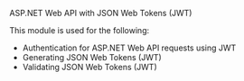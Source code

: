 ASP.NET Web API with JSON Web Tokens (JWT)

This module is used for the following:
* Authentication for ASP.NET Web API requests using JWT
* Generating JSON Web Tokens (JWT)
* Validating JSON Web Tokens (JWT)